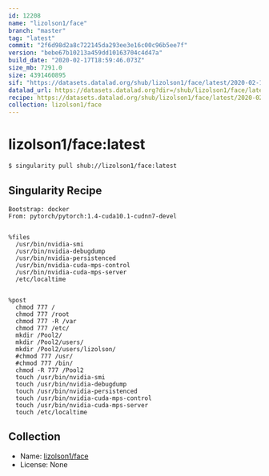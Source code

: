 ```yaml
---
id: 12208
name: "lizolson1/face"
branch: "master"
tag: "latest"
commit: "2f6d98d2a8c722145da293ee3e16c00c96b5ee7f"
version: "bebe67b10213a459dd10163704c4d47a"
build_date: "2020-02-17T18:59:46.073Z"
size_mb: 7291.0
size: 4391460895
sif: "https://datasets.datalad.org/shub/lizolson1/face/latest/2020-02-17-2f6d98d2-bebe67b1/bebe67b10213a459dd10163704c4d47a.sif"
datalad_url: https://datasets.datalad.org?dir=/shub/lizolson1/face/latest/2020-02-17-2f6d98d2-bebe67b1/
recipe: https://datasets.datalad.org/shub/lizolson1/face/latest/2020-02-17-2f6d98d2-bebe67b1/Singularity
collection: lizolson1/face
---
```


# lizolson1/face:latest

```bash
$ singularity pull shub://lizolson1/face:latest
```

## Singularity Recipe

```singularity
Bootstrap: docker
From: pytorch/pytorch:1.4-cuda10.1-cudnn7-devel


%files
  /usr/bin/nvidia-smi
  /usr/bin/nvidia-debugdump
  /usr/bin/nvidia-persistenced
  /usr/bin/nvidia-cuda-mps-control
  /usr/bin/nvidia-cuda-mps-server
  /etc/localtime 
  

%post
  chmod 777 /
  chmod 777 /root
  chmod 777 -R /var
  chmod 777 /etc/
  mkdir /Pool2/
  mkdir /Pool2/users/
  mkdir /Pool2/users/lizolson/
  #chmod 777 /usr/
  #chmod 777 /bin/
  chmod -R 777 /Pool2
  touch /usr/bin/nvidia-smi
  touch /usr/bin/nvidia-debugdump
  touch /usr/bin/nvidia-persistenced
  touch /usr/bin/nvidia-cuda-mps-control
  touch /usr/bin/nvidia-cuda-mps-server
  touch /etc/localtime
```

## Collection

 - Name: [lizolson1/face](https://github.com/lizolson1/face)
 - License: None

